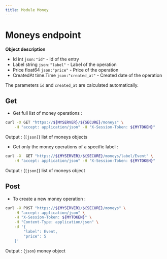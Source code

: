 ```yaml
---
title: Module Money
---
```


# Moneys endpoint

**Object description**

- Id        int         `json:"id"`         - Id of the entry
- Label     string      `json:"label"`      - Label of the operation
- Price     float64     `json:"price"`      - Price of the operation
- CreatedAt time.Time   `json:"created_at"` - Created date of the operation

The parameters `id` and `created_at` are calculated automatically.

## Get

- Get full list of money operations :

```bash
curl -X GET "https://${MYSERVER}/${SECURE}/moneys" \
    -H "accept: application/json" -H "X-Session-Token: ${MYTOKEN}"
```

Output : (`[json]`) list of moneys objects

- Get only the money operations of a specific label :

```bash
curl -X  GET "https://${MYSERVER}/${SECURE}/moneys/label/Event" \
    -H "accept: application/json" -H "X-Session-Token: ${MYTOKEN}"
```

Output : (`[json]`) list of moneys object

## Post

- To create a new money operation :

```bash
curl -X POST "https://${MYSERVER}/${SECURE}/moneys" \
    -H "accept: application/json" \
    -H "X-Session-Token: ${MYTOKEN}" \
    -H "Content-Type: application/json" \
    -d '{
        "label": Event,
        "price": 5
    }'
```

Output : (`json`) money object
